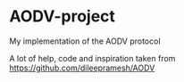 # AODV-project
My implementation of the AODV protocol

A lot of help, code and inspiration taken from https://github.com/dileepramesh/AODV
